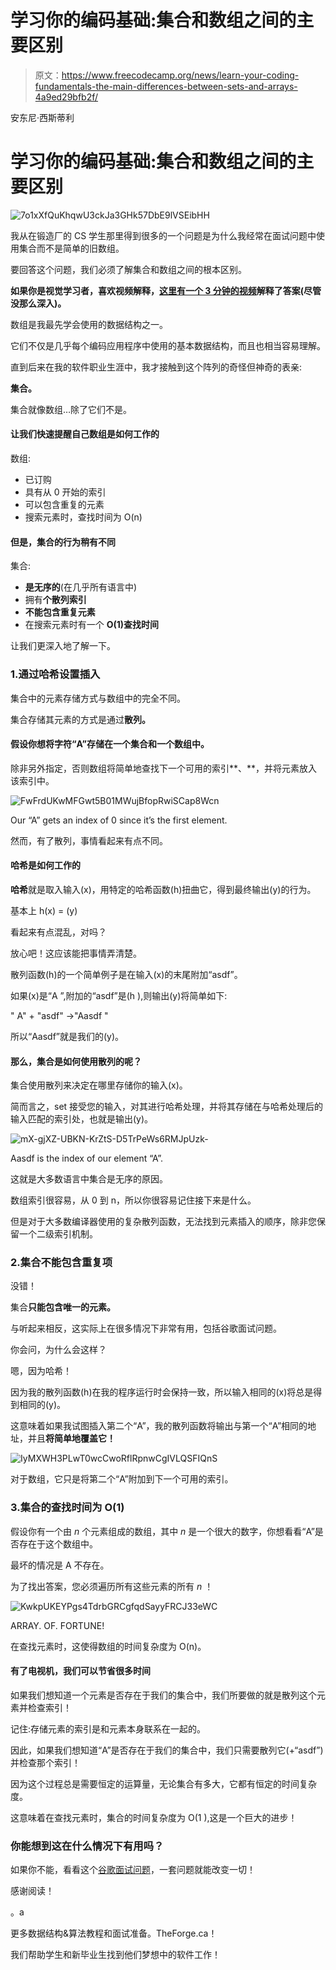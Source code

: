 # 学习你的编码基础:集合和数组之间的主要区别

> 原文：<https://www.freecodecamp.org/news/learn-your-coding-fundamentals-the-main-differences-between-sets-and-arrays-4a9ed29bfb2f/>

安东尼·西斯蒂利

# 学习你的编码基础:集合和数组之间的主要区别

![7o1xXfQuKhqwU3ckJa3GHk57DbE9lVSEibHH](img/7adec8ca1f6de151735cfeeffbbb9f4d.png)

我从在锻造厂的 CS 学生那里得到很多的一个问题是为什么我经常在面试问题中使用集合而不是简单的旧数组。

要回答这个问题，我们必须了解集合和数组之间的根本区别。

**如果你是视觉学习者，喜欢视频解释，[这里有一个 3 分钟的视频](https://www.youtube.com/watch?v=2eeH-Outrz8&t=38s)解释了答案(尽管没那么深入)。**

数组是我最先学会使用的数据结构之一。

它们不仅是几乎每个编码应用程序中使用的基本数据结构，而且也相当容易理解。

直到后来在我的软件职业生涯中，我才接触到这个阵列的奇怪但神奇的表亲:

**集合。**

集合就像数组…除了它们不是。

#### 让我们快速提醒自己数组是如何工作的

数组:

*   已订购
*   具有从 0 开始的索引
*   可以包含重复的元素
*   搜索元素时，查找时间为 O(n)

#### 但是，集合的行为稍有不同

集合:

*   **是无序的**(在几乎所有语言中)
*   拥有**个散列索引**
*   **不能包含重复元素**
*   在搜索元素时有一个 **O(1)查找时间**

让我们更深入地了解一下。

### 1.通过哈希设置插入

集合中的元素存储方式与数组中的完全不同。

集合存储其元素的方式是通过**散列。**

#### 假设你想将字符“A”存储在一个集合和一个数组中。

除非另外指定，否则数组将简单地查找下一个可用的索引**、**，并将元素放入该索引中。

![FwFrdUKwMFGwt5B01MWujBfopRwiSCap8Wcn](img/90972660f8d916f956f447cf9c9a0c14.png)

Our “A” gets an index of 0 since it’s the first element.

然而，有了散列，事情看起来有点不同。

#### 哈希是如何工作的

**哈希**就是取入输入(x)，用特定的哈希函数(h)扭曲它，得到最终输出(y)的行为。

基本上 h(x) = (y)

看起来有点混乱，对吗？

放心吧！这应该能把事情弄清楚。

散列函数(h)的一个简单例子是在输入(x)的末尾附加“asdf”。

如果(x)是“A ”,附加的“asdf”是(h ),则输出(y)将简单如下:

" A" + "asdf" →"Aasdf "

所以“Aasdf”就是我们的(y)。

#### 那么，集合是如何使用散列的呢？

集合使用散列来决定在哪里存储你的输入(x)。

简而言之，set 接受您的输入，对其进行哈希处理，并将其存储在与哈希处理后的输入匹配的索引处，也就是输出(y)。

![mX-gjXZ-UBKN-KrZtS-D5TrPeWs6RMJpUzk-](img/65a1fa51e3aca6f708a7cbb5653707fa.png)

Aasdf is the index of our element “A”.

这就是大多数语言中集合是无序的原因。

数组索引很容易，从 0 到 n，所以你很容易记住接下来是什么。

但是对于大多数编译器使用的复杂散列函数，无法找到元素插入的顺序，除非您保留一个二级索引机制。

### 2.集合不能包含重复项

没错！

集合**只能包含唯一的元素。**

与听起来相反，这实际上在很多情况下非常有用，包括谷歌面试问题。

你会问，为什么会这样？

嗯，因为哈希！

因为我的散列函数(h)在我的程序运行时会保持一致，所以输入相同的(x)将总是得到相同的(y)。

这意味着如果我试图插入第二个“A”，我的散列函数将输出与第一个“A”相同的地址，并且**将简单地覆盖它！**

![IyMXWH3PLwT0wcCwoRflRpnwCgIVLQSFIQnS](img/a165c1b6057c6b072cce814f150fc8d9.png)

对于数组，它只是将第二个“A”附加到下一个可用的索引。

### 3.集合的查找时间为 O(1)

假设你有一个由 *n* 个元素组成的数组，其中 *n* 是一个很大的数字，你想看看“A”是否存在于这个数组中。

最坏的情况是 A 不存在。

为了找出答案，您必须遍历所有这些元素的所有 *n* ！

![KwkpUKEYPgs4TdrbGRCgfqdSayyFRCJ33eWC](img/13893d769879caaccc5fa3808c6cafa1.png)

ARRAY. OF. FORTUNE!

在查找元素时，这使得数组的时间复杂度为 O(n)。

#### 有了电视机，我们可以节省很多时间

如果我们想知道一个元素是否存在于我们的集合中，我们所要做的就是散列这个元素并检查索引！

记住:存储元素的索引是和元素本身联系在一起的。

因此，如果我们想知道“A”是否存在于我们的集合中，我们只需要散列它(+“asdf”)并检查那个索引！

因为这个过程总是需要恒定的运算量，无论集合有多大，它都有恒定的时间复杂度。

这意味着在查找元素时，集合的时间复杂度为 O(1 ),这是一个巨大的进步！

### 你能想到这在什么情况下有用吗？

如果你不能，看看这个[谷歌面试问题](https://medium.freecodecamp.org/solving-a-google-interview-question-python-2-code-included-eddefcaeffb2)，一套问题就能改变一切！

感谢阅读！

。a

更多数据结构&算法教程和面试准备。TheForge.ca！

我们帮助学生和新毕业生找到他们梦想中的软件工作！